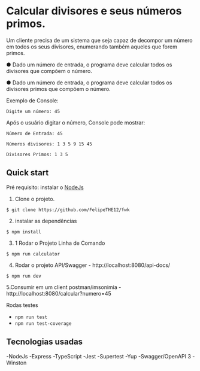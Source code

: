 # Calcular divisores e seus números primos.

Um cliente precisa de um sistema que seja capaz de decompor um número em todos os seus divisores, enumerando também aqueles que forem primos.

● Dado um número de entrada, o programa deve calcular todos os divisores que compõem o número.

● Dado um número de entrada, o programa deve calcular todos os divisores primos que compõem o número.

Exemplo de Console:

    Digite um número: 45

Após o usuário digitar o número, Console pode mostrar:

    Número de Entrada: 45

    Números divisores: 1 3 5 9 15 45

    Divisores Primos: 1 3 5

## Quick start

Pré requisito: instalar o [NodeJs](https://nodejs.org/en/)

1.  Clone o projeto.

```
$ git clone https://github.com/FelipeTHE12/fwk

```

2.  instalar as dependências

```
$ npm install

```

3. 1 Rodar o Projeto Linha de Comando

```
$ npm run calculator
```

4. Rodar o projeto API/Swagger - http://localhost:8080/api-docs/

```
$ npm run dev
```

5.Consumir em um client postman/imsonimia - http://localhost:8080/calcular?numero=45

Rodas testes

- `npm run test`
- `npm run test-coverage`

## Tecnologias usadas

-NodeJs
-Express
-TypeScript
-Jest
-Supertest
-Yup
-Swagger/OpenAPI 3
-Winston
